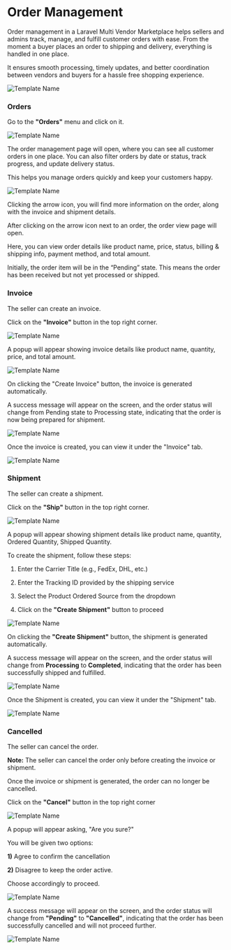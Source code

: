 # Order Management

Order management in a Laravel Multi Vendor Marketplace helps sellers and admins track, manage, and fulfill customer orders with ease. 
From the moment a buyer places an order to shipping and delivery, everything is handled in one place. 

It ensures smooth processing, timely updates, and better coordination between vendors and buyers for a hassle free shopping experience.

![Template Name](../../assets/2.1.0/images/MultiVendorMarketplace/1homepage.png)

### Orders

Go to the **"Orders"** menu and click on it. 

![Template Name](../../assets/2.1.0/images/MultiVendorMarketplace/dashboard-order.png)


The order management page will open, where you can see all customer orders in one place. You can also filter orders by date or status, track progress, and update delivery status. 

This helps you manage orders quickly and keep your customers happy.

![Template Name](../../assets/2.1.0/images/MultiVendorMarketplace/order-page.png)

Clicking the arrow icon, you will find more information on the order, along with the invoice and shipment details.

After clicking on the arrow icon next to an order, the order view page will open. 

Here, you can view order details like product name, price, status, billing & shipping info, payment method, and total amount.

Initially, the order item will be in the “Pending” state. This means the order has been received but not yet processed or shipped. 

### Invoice

The seller can create an invoice. 

Click on the **"Invoice"** button in the top right corner.

![Template Name](../../assets/2.1.0/images/MultiVendorMarketplace/pending-status-invoice.png)

A popup will appear showing invoice details like product name, quantity, price, and total amount. 

![Template Name](../../assets/2.1.0/images/MultiVendorMarketplace/create-invoice.png)

On clicking the "Create Invoice" button, the invoice is generated automatically.

A success message will appear on the screen, and the order status will change from Pending state to Processing state, indicating that the order is now being prepared for shipment.

![Template Name](../../assets/2.1.0/images/MultiVendorMarketplace/processing-state.png)

Once the invoice is created, you can view it under the "Invoice" tab.

![Template Name](../../assets/2.1.0/images/MultiVendorMarketplace/invoice.png)

### Shipment

The seller can create a shipment. 

Click on the **"Ship"** button in the top right corner.

![Template Name](../../assets/2.1.0/images/MultiVendorMarketplace/Ship-button.png)

A popup will appear showing shipment details like product name, quantity, Ordered Quantity, Shipped Quantity.

To create the shipment, follow these steps:

1) Enter the Carrier Title (e.g., FedEx, DHL, etc.)


2) Enter the Tracking ID provided by the shipping service


3) Select the Product Ordered Source from the dropdown


4) Click on the **"Create Shipment"** button to proceed

![Template Name](../../assets/2.1.0/images/MultiVendorMarketplace/create-ship.png)

On clicking the **"Create Shipment"** button, the shipment is generated automatically. 

A success message will appear on the screen, and the order status will change from **Processing** to **Completed**, indicating that the order has been successfully shipped and fulfilled.

![Template Name](../../assets/2.1.0/images/MultiVendorMarketplace/complete.png)

Once the Shipment is created, you can view it under the "Shipment" tab.

![Template Name](../../assets/2.1.0/images/MultiVendorMarketplace/Shipment.png)

### Cancelled

The seller can cancel the order. 

**Note:** The seller can cancel the order only before creating the invoice or shipment. 

Once the invoice or shipment is generated, the order can no longer be cancelled.

Click on the **"Cancel"** button in the top right corner

![Template Name](../../assets/2.1.0/images/MultiVendorMarketplace/cancel-button.png)

A popup will appear asking, "Are you sure?"

You will be given two options: 

**1)** Agree to confirm the cancellation

**2)** Disagree to keep the order active. 

Choose accordingly to proceed. 

![Template Name](../../assets/2.1.0/images/MultiVendorMarketplace/msg-popup.png)

A success message will appear on the screen, and the order status will change from **"Pending"** to **"Cancelled"**, indicating that the order has been successfully cancelled and will not proceed further.

![Template Name](../../assets/2.1.0/images/MultiVendorMarketplace/cancelled.png)

